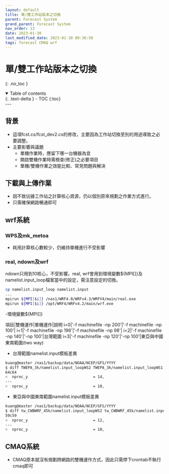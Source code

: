 ```yaml
---
layout: default
title: 單/雙工作站版本之切換
parent: Forecast System
grand_parent: Forecast System
nav_order: 13
date: 2023-01-30
last_modified_date: 2023-01-30 09:36:50
tags: forecast CMAQ wrf
---
```


# 單/雙工作站版本之切換

{: .no_toc }

<details open markdown="block">
  <summary>
    Table of contents
  </summary>
  {: .text-delta }
- TOC
{:toc}
</details>
---

## 背景

- 這項fcst.cs/fcst_dev2.cs的修改，主要因為工作站切換至別的用途導致之必要調整。
- 主要影響與議題
  - 單機作業時，應留下哪一台機器為宜
  - 開啟雙機作業時需檢查(修正)之必要項目
  - 單機/雙機作業之效能比較、常見問題與解決

## 下載與上傳作業

- 因不致佔據工作站之計算核心資源，仍以個別原來規劃之作業方式進行。
- 只需確保網路暢通即可

## wrf系統

### WPS及mk_metoa

- 耗用計算核心數較少，仍維持單機進行不受影響

### real, ndown及wrf

ndown只用到10核心，不受影響。real, wrf會用到環境變數${MPI[]}及namelist.input_loop檔案當中的設定，需注意設定的切換。

```bash
cp namelist.input_loop namelist.input
...
mpirun ${MPI[$i]} /nas1/WRF4.0/WRFv4.3/WRFV4/main/real.exe
mpirun ${MPI[$i]} /opt/WRF4/WRFv4.2/main/wrf.exe
```

-環境變數${MPI[]}

項目|雙機運作|單機運作|說明
i=0|'-f machinefile -np 200'|'-f machinefile -np 100'|
i=1|'-f machinefile -np 196'|'-f machinefile -np  98'|
i=2|'-f machinefile -np 140'|'-np 100'|台灣範圍
i=3|'-f machinefile -np 120'|'-np 100'|東亞與中國東南範圍(two way)

- 台灣範圍namelist.input模板差異

```bash
kuang@master /nas1/backup/data/NOAA/NCEP/GFS/YYYY
$ diff TWEPA_3k/namelist.input_loopWS2 TWEPA_3k/namelist.input_loopWS1
64c64
<  nproc_y                             = 14,
---
>  nproc_y                             = 10,
```

- 東亞與中國東南範圍namelist.input模板差異

```bash
kuang@master /nas1/backup/data/NOAA/NCEP/GFS/YYYY
$ diff tw_CWBWRF_45k/namelist.input_loopWS2 tw_CWBWRF_45k/namelist.input_loopWS1
59c59
<  nproc_y                             = 12,
---
>  nproc_y                             = 10,
```

## CMAQ系統

- CMAQ原本就沒有規劃跨網路的雙機運作方式，因此只需停下crontab不執行cmaq即可
